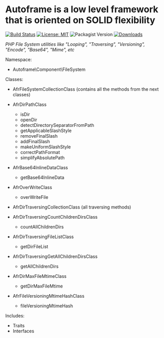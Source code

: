# Autoframe is a low level framework that is oriented on SOLID flexibility

[![Build Status](https://github.com/autoframe/components-filesystem/workflows/PHPUnit-tests/badge.svg?branch=main)](https://github.com/autoframe/components-filesystem/actions?query=branch:main)
[![License: MIT](https://img.shields.io/badge/License-MIT-green.svg)](https://opensource.org/licenses/MIT)
![Packagist Version](https://img.shields.io/packagist/v/autoframe/components-filesystem?label=packagist%20stable)
[![Downloads](https://img.shields.io/packagist/dm/autoframe/components-filesystem.svg)](https://packagist.org/packages/autoframe/components-filesystem)

*PHP File System utilities like "Looping", "Traversing", "Versioning", "Encode", "Base64", "Mime", etc*

Namespace:
- Autoframe\\Component\\FileSystem

Classes:
- AfrFileSystemCollectionClass (contains all the methods from the next classes)
- AfrDirPathClass
  -  isDir
  -  openDir
  -  detectDirectorySeparatorFromPath
  -  getApplicableSlashStyle
  -  removeFinalSlash
  -  addFinalSlash
  -  makeUniformSlashStyle
  -  correctPathFormat
  -  simplifyAbsolutePath

- AfrBase64InlineDataClass
  - getBase64InlineData
  
- AfrOverWriteClass
  - overWriteFile
 
- AfrDirTraversingCollectionClass (all traversing methods)
- AfrDirTraversingCountChildrenDirsClass
  - countAllChildrenDirs
- AfrDirTraversingFileListClass
  - getDirFileList
- AfrDirTraversingGetAllChildrenDirsClass
  - getAllChildrenDirs

- AfrDirMaxFileMtimeClass
  - getDirMaxFileMtime
- AfrFileVersioningMtimeHashClass
  - fileVersioningMtimeHash

Includes:
- Traits
- Interfaces